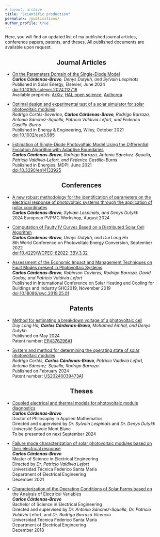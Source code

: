 ```yaml
---
# layout: archive
title: "Scientific production"
permalink: /publications/
author_profile: true
---
```


Here, you will find an updated list of my published journal articles, conference papers, patents, and theses. All published documents are available upon request.

<h2><center> 
  Journal Articles 
</center></h2>

- <u> On the Parameters Domain of the Single-Diode Model </u> <br>
*<b>Carlos Cárdenas-Bravo</b>, Denys Dutykh, and Sylvain Lespinats* <br>
Published in Solar Energy, Elsevier, June 2024 <br>
<a href="https://doi.org/10.1016/j.solener.2024.112718">doi:10.1016/j.solener.2024.112718 </a> <br> 
Available preprints: <a href="https://arxiv.org/abs/2407.07108#"> ArXiv</a>, <a href="https://hal.science/hal-04622649"> HAL open science</a>, <a href="https://www.authorea.com/users/797418/articles/1139566-on-the-parameters-domain-of-the-single-diode-model"> Authorea</a>. 

- <u> Optimal design and experimental test of a solar simulator for solar photovoltaic modules </u> <br>
*Rodrigo Cortés-Severino, <b>Carlos Cárdenas-Bravo</b>, Rodrigo Barraza, Antonio Sánchez-Squella, Patricio Valdivia Lefort, and Federico Castillo-Burns* <br>
Published in Energy & Engineering, Wiley, October 2021 <br> 
<a href=" https://doi.org/10.1002/ese3.985"> doi:10.1002/ese3.985 </a>  <br> 

- <u> Estimation of Single-Diode Photovoltaic Model Using the Differential Evolution Algorithm with Adaptive Boundaries </u> <br>
*<b>Carlos Cárdenas-Bravo</b>, Rodrigo Barraza, Antonio Sánchez-Squella, Patricio Valdivia-Lefort, and Federico Castillo-Burns* <br>
Published in Energies, MDPI, June 2021 <br> 
<a href="https://doi.org/10.3390/en14133925"> doi:10.3390/en14133925 </a> 

<h2><center> Conferences </center></h2>

- <u> A new robust methodology for the identification of parameters on the electrical response of photovoltaic systems through the application of polar coordinates </u> <br>
  *<b> Carlos Cárdenas-Bravo</b>, Sylvain Lespinats, and Denys Dutykh* <br>
  2024 European PVPMC Workshop, August 2024 <br>
  <!-- <a href="https://doi.org/10.4229/WCPEC-82022-3BV.3.32"> doi:10.4229/WCPEC-82022-3BV.3.32 </a>  -->

- <u> Computation of Faulty IV Curves Based on a Distributed Solar Cell Algorithm </u> <br>
  *<b> Carlos Cárdenas-Bravo</b>, Denys Dutykh, and Dui Long Ha* <br>
  8th World Conference on Photovoltaic Energy Conversion, September 2022 <br>
  <a href="https://doi.org/10.4229/WCPEC-82022-3BV.3.32"> doi:10.4229/WCPEC-82022-3BV.3.32 </a> 

- <u> Assessment of the Economic Impact and Management Techniques on Fault Modes present in Photovoltaic Systems </u> <br>
  *<b> Carlos Cárdenas-Bravo</b>, Robinson Cavieres, Rodrigo Barraza, David Godoy, and Patricio Valdivia Lefort* <br>
  Published in International Conference on Solar Heating and Cooling for Buildings and Industry SHC2019, November 2019 <br>
  <a href="https://doi.org/10.18086/swc.2019.25.01"> doi:10.18086/swc.2019.25.01 </a> 

<h2><center> Patents </center></h2>

- <u> Method for estimating a breakdown voltage of a photovoltaic cell </u> <br>
*Duy Long Ha, <b>Carlos Cárdenas-Bravo</b>, Mohamed Amhal, and Denys Dutykh* <br>
Published on May 2024 <br>
Patent number: <a href="https://patents.google.com/patent/EP4376296A1/en?q=(dutykh+cardenas)&oq=dutykh+cardenas"> EP4376296A1 </a>

- <u> System and method for determining the operating state of solar photovoltaic modules </u> <br> 
*Rodrigo Cortés, <b>Carlos Cárdenas-Bravo</b>, Patricio Valdivia Lefort, Antonio Sánchez-Squella, Rodrigo Barraza* <br>
Published on February 2024 <br>
Patent number: <a href="https://patents.google.com/patent/US20240039473A1/en"> US20240039473A1 </a>

<h2><center> Theses </center></h2>

- <u> Coupled electrical and thermal models for photovoltaic module diagnostics </u> <br>
  *<b>Carlos Cárdenas-Bravo</b>* <br>
  Doctor of Philosophy in Applied Mathematics <br>
  Directed and supervised by *Dr. Sylvain Lespinats* and *Dr. Denys Dutykh* <br>
  Université Savoie Mont Blanc <br>
  To be presented on next September 2024

- <u> Failure mode characterization of solar photovoltaic modules based on their electrical response </u> <br>
  *<b>Carlos Cárdenas-Bravo</b>* <br>
  Master of Science in Electrical Engineering <br>
  Directed by *Dr. Patricio Valdivia Lefort* <br>
  Universidad Técnica Federico Santa María <br>
  Department of Electrical Engineering <br>
  December 2021

- <u> Characterization of the Operating Conditions of Solar Farms based on the Analysis of Electrical Variables </u> <br>
  *<b>Carlos Cárdenas-Bravo</b>* <br>
  Bachelor of Science in Electrical Engineering <br>
  Directed and supervised by *Dr. Antonio Sánchez-Squella*, *Dr. Patricio Valdivia* Lefort, and *Dr. Rodrigo Barraza Vicencio* <br>
  Universidad Técnica Federico Santa María <br>
  Department of Electrical Engineering <br>
  December 2018
